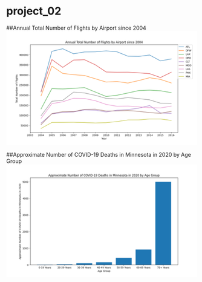 # project_02

##Annual Total Number of Flights by Airport since 2004
![Annual Total Number of Flights by Airport since 2004](figure_1.png)


##Approximate Number of COVID-19 Deaths in Minnesota in 2020 by Age Group
![Approximate Number of COVID-19 Deaths in Minnesota in 2020 by Age Group](figure_2.png)


